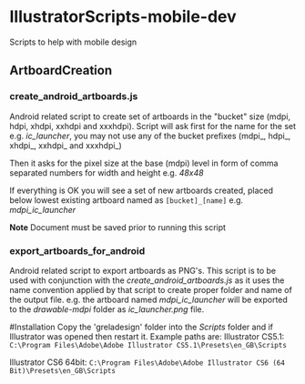 # IllustratorScripts-mobile-dev
Scripts to help with mobile design

## ArtboardCreation

### create_android_artboards.js

Android related script to create set of artboards in the "bucket" size (mdpi, hdpi, xhdpi, xxhdpi and xxxhdpi).
Script will ask first for the name for the set e.g. _ic_launcher_, you may not use any of the bucket prefixes (mdpi_, hdpi_, xhdpi_, xxhdpi_ and xxxhdpi_)

Then it asks for the pixel size at the base (mdpi) level in form of comma separated numbers for width and height e.g. _48x48_

If everything is OK you will see a set of new artboards created, placed below lowest existing artboard named as `[bucket]_[name]` e.g. _mdpi_ic_launcher_

**Note** Document must be saved prior to running this script

### export_artboards_for_android

Android related script to export artboards as PNG's. This script is to be used with conjunction with the _create_android_artboards.js_ as it uses the name convention applied by that script to create proper folder and name of the output file.
e.g. the artboard named _mdpi_ic_launcher_ will be exported to the _drawable-mdpi_ folder as _ic_launcher.png_ file.

#Installation
Copy the 'greladesign' folder into the _Scripts_ folder and if Illustrator was opened then restart it. Example paths are:
Illustrator CS5.1:
`C:\Program Files\Adobe\Adobe Illustrator CS5.1\Presets\en_GB\Scripts`

Illustrator CS6 64bit: 
`C:\Program Files\Adobe\Adobe Illustrator CS6 (64 Bit)\Presets\en_GB\Scripts`

